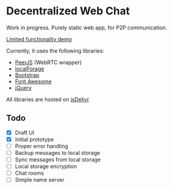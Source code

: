 # Decentralized Web Chat

Work in progress. Purely static web app, for P2P communication.

[Limited functionality demo](https://darenliang.github.io/decentralized-chat/public/index)

Currently, it uses the following libraries:

- [PeerJS](https://peerjs.com) (WebRTC wrapper)
- [localForage](https://localforage.github.io/localForage/)
- [Bootstrap](https://getbootstrap.com)
- [Font Awesome](https://fontawesome.com)
- [jQuery](https://jquery.com)

All libraries are hosted on [jsDelivr](https://www.jsdelivr.com)

## Todo

- [x] Draft UI
- [x] Initial prototype
- [ ] Proper error handling
- [ ] Backup messages to local storage
- [ ] Sync messages from local storage
- [ ] Local storage encryption
- [ ] Chat rooms
- [ ] Simple name server
